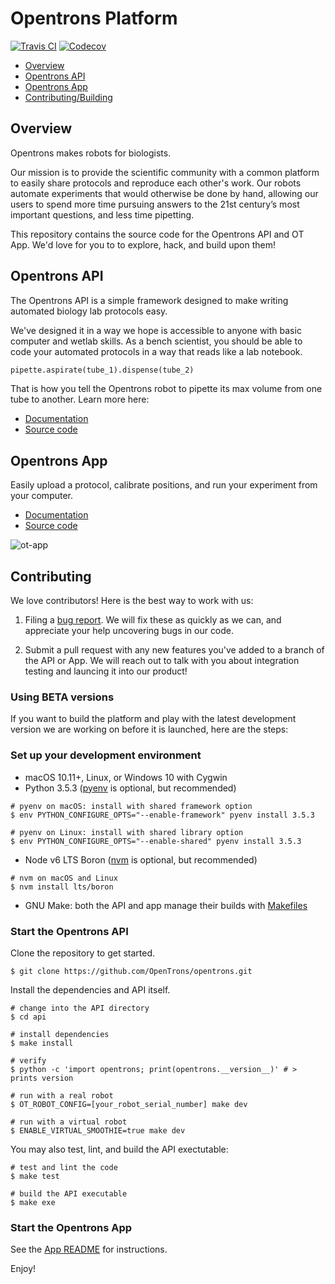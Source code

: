 # Opentrons Platform

[![Travis CI][travis-badge]][travis]
[![Codecov][codecov-badge]][codecov]

* [Overview](#overview)
* [Opentrons API](#opentrons-api)
* [Opentrons App](#opentrons-app)
* [Contributing/Building](#contributing)

## Overview

Opentrons makes robots for biologists. 

Our mission is to provide the scientific community with a common platform to easily share protocols and reproduce each other's work. Our robots automate experiments that would otherwise be done by hand, allowing our users to spend more time pursuing answers to the 21st century’s most important questions, and less time pipetting.

This repository contains the source code for the Opentrons API and OT App. We'd love for you to to explore, hack, and build upon them! 

## Opentrons API

The Opentrons API is a simple framework designed to make writing automated biology lab protocols easy.

We've designed it in a way we hope is accessible to anyone with basic computer and wetlab skills. As a bench scientist, you should be able to code your automated protocols in a way that reads like a lab notebook.

```python
pipette.aspirate(tube_1).dispense(tube_2)
```

That is how you tell the Opentrons robot to pipette its max volume from one tube to another. Learn more here:

* [Documentation](http://docs.opentrons.com)
* [Source code](https://github.com/OpenTrons/opentrons/tree/develop/api)

## Opentrons App

Easily upload a protocol, calibrate positions, and run your experiment from your computer.

* [Documentation](https://support.opentrons.com/)
* [Source code](https://github.com/OpenTrons/opentrons/tree/develop/app)

![ot-app](https://lh3.googleusercontent.com/hz80NB3yiMB6r50aKg9DgSuqmwNAEKFz7aC3qQS56YregCGygg1oc3ldn9FAanqTt7REUXikkSuHDX69JODaLWgegDwO_JnDf30j3NuZ05mWOq16nMTxQBAFW6cZqqEsLaDU-uRW)

## Contributing

We love contributors! Here is the best way to work with us:

1. Filing a [bug report](https://github.com/OpenTrons/opentrons/issues). We will fix these as quickly as we can, and appreciate your help uncovering bugs in our code. 

2. Submit a pull request with any new features you've added to a branch of the API or App. We will reach out to talk with you about integration testing and launcing it into our product!

### Using BETA versions

If you want to build the platform and play with the latest development version we are working on before it is launched, here are the steps:

### Set up your development environment

* macOS 10.11+, Linux, or Windows 10 with Cygwin
* Python 3.5.3 ([pyenv](https://github.com/pyenv/pyenv) is optional, but recommended)
    
``` shell
# pyenv on macOS: install with shared framework option
$ env PYTHON_CONFIGURE_OPTS="--enable-framework" pyenv install 3.5.3

# pyenv on Linux: install with shared library option
$ env PYTHON_CONFIGURE_OPTS="--enable-shared" pyenv install 3.5.3
```

* Node v6 LTS Boron ([nvm](https://github.com/creationix/nvm) is optional, but recommended)

```shell
# nvm on macOS and Linux
$ nvm install lts/boron
```

* GNU Make: both the API and app manage their builds with [Makefiles](https://en.wikipedia.org/wiki/Makefile)

### Start the Opentrons API

Clone the repository to get started.
```shell
$ git clone https://github.com/OpenTrons/opentrons.git
```

Install the dependencies and API itself.

```shell
# change into the API directory
$ cd api

# install dependencies
$ make install

# verify
$ python -c 'import opentrons; print(opentrons.__version__)' # > prints version

# run with a real robot
$ OT_ROBOT_CONFIG=[your_robot_serial_number] make dev

# run with a virtual robot
$ ENABLE_VIRTUAL_SMOOTHIE=true make dev
```

You may also test, lint, and build the API exectutable:

```shell
# test and lint the code
$ make test

# build the API executable
$ make exe
```

### Start the Opentrons App

See the [App README][app-readme] for instructions.

Enjoy!

[travis]: https://travis-ci.org/Opentrons/opentrons/branches
[travis-badge]: https://img.shields.io/travis/Opentrons/opentrons/v3a.svg?style=flat-square&maxAge=3600
[codecov]: https://codecov.io/gh/Opentrons/opentrons/branches
[codecov-badge]: https://img.shields.io/codecov/c/github/Opentrons/opentrons/v3a.svg?style=flat-square&maxAge=3600
[app-readme]: ./app/README.md
